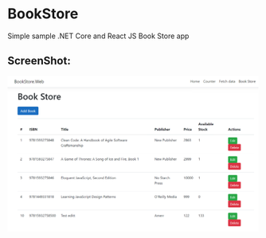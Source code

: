 # BookStore
Simple sample .NET Core and React JS Book Store app

## ScreenShot:
![Book Store](https://github.com/mohammadamer/BookStore/blob/master/BookStore.Web/wwwroot/BookStore.png)
